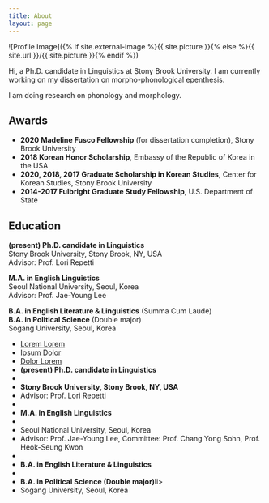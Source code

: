 ```yaml
---
title: About
layout: page
---
```

![Profile Image]({% if site.external-image %}{{ site.picture }}{% else %}{{ site.url }}/{{ site.picture }}{% endif %})

<p>Hi, a Ph.D. candidate in Linguistics at Stony Brook University. I am currently working on my dissertation on morpho-phonological epenthesis.</p>

<p>I am doing research on phonology and morphology.</p>

<h2>Awards</h2>

<ul class="award-list">
	<li><b>2020 Madeline Fusco Fellowship</b> (for dissertation completion), Stony Brook University</li>
	<li><b>2018 Korean Honor Scholarship</b>, Embassy of the Republic of Korea in the USA</li>
	<li><b>2020, 2018, 2017 Graduate Scholarship in Korean Studies</b>, Center for Korean Studies, Stony Brook University</li>
	<li><b>2014-2017 Fulbright Graduate Study Fellowship</b>, U.S. Department of State</li>
</ul>

<h2>Education</h2>

<b>(present) Ph.D. candidate in Linguistics</b><br>
Stony Brook University, Stony Brook, NY, USA<br>
Advisor: Prof. Lori Repetti<br>

<b>M.A. in English Linguistics</b><br>
Seoul National University, Seoul, Korea<br>
Advisor: Prof. Jae-Young Lee<br>

<b>B.A. in English Literature & Linguistics</b> (Summa Cum Laude)<br>
<b>B.A. in Political Science</b> (Double major)<br>
Sogang University, Seoul, Korea

<ul>
	<li><a href="https://github.com/">Lorem Lorem</a></li>
	<li><a href="https://github.com/">Ipsum Dolor</a></li>
	<li><a href="https://github.com/">Dolor Lorem</a></li>
	<li><b>(present) Ph.D. candidate in Linguistics<li>
	<li>Stony Brook University, Stony Brook, NY, USA</b></li>
	<li> Advisor: Prof. Lori Repetti<li><br>
	<li><b>M.A. in English Linguistics</b><li>
	<li>Seoul National University, Seoul, Korea</li>
	<li>Advisor: Prof. Jae-Young Lee, Committee: Prof. Chang Yong Sohn, Prof. Heok-Seung Kwon<li><br>
	<li><b>B.A. in English Literature & Linguistics</b><li>
	<li><b>B.A. in Political Science (Double major)</b>li>
	<li>Sogang University, Seoul, Korea
</ul>
